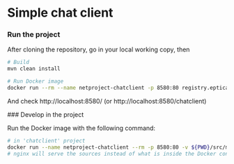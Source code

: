 # Simple chat client

### Run the project
After cloning the repository, go in your local working copy, then
```sh
# Build
mvn clean install

# Run Docker image
docker run --rm --name netproject-chatclient -p 8580:80 registry.eptica.com/eptica/numegtour-chatclient
```
And check http://localhost:8580/ (or http://localhost:8580/chatclient)


### Develop in the project

Run the Docker image with the following command:
```sh
# in 'chatclient' project
docker run --name netproject-chatclient --rm -p 8580:80 -v ${PWD}/src/main/resources/www:/var/www:ro registry.eptica.com/eptica/numegtour-chatclient
# nginx will serve the sources instead of what is inside the Docker container
```